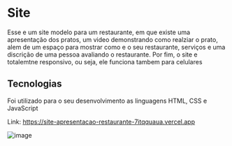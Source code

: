 # Site
Esse e um site modelo para um restaurante, em que existe uma apresentação dos pratos, um video demonstrando como realziar o prato, 
alem de um espaço para mostrar como e o seu restaurante, serviços e uma discrição de uma pessoa avaliando o restaurante.
Por fim, o site e totalemtne responsivo, ou seja, ele funciona tambem para celulares

## Tecnologias
Foi utilizado para o seu desenvolvimento as linguagens HTML, CSS e JavaScript

Link: https://site-apresentacao-restaurante-7itqquaua.vercel.app

![image](https://github.com/user-attachments/assets/13ee2472-2b25-44da-a8dd-cb53d9055725)
